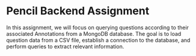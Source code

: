 # Pencil Backend Assignment

In this assignment, we will focus on querying questions according to their associated Annotations from a MongoDB database. The goal is to load question data from a CSV file, establish a connection to the database, and perform queries to extract relevant information.
